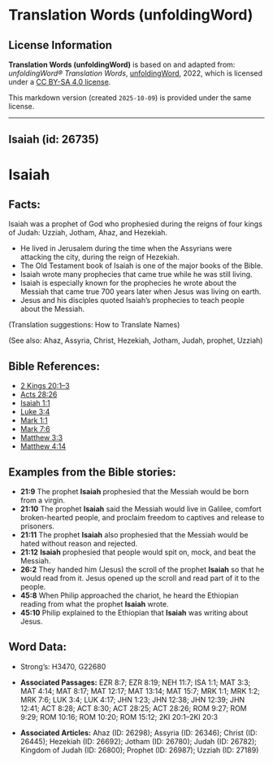 # Translation Words (unfoldingWord)

## License Information

**Translation Words (unfoldingWord)** is based on and adapted from: _unfoldingWord® Translation Words_, [unfoldingWord](https://unfoldingword.org/utw), 2022, which is licensed under a [CC BY-SA 4.0 license](https://creativecommons.org/licenses/by-sa/4.0/legalcode.en).

This markdown version (created `2025-10-09`) is provided under the same license.



--------------------------------

## Isaiah (id: 26735)

Isaiah
======

Facts:
------

Isaiah was a prophet of God who prophesied during the reigns of four kings of Judah: Uzziah, Jotham, Ahaz, and Hezekiah.

* He lived in Jerusalem during the time when the Assyrians were attacking the city, during the reign of Hezekiah.
* The Old Testament book of Isaiah is one of the major books of the Bible.
* Isaiah wrote many prophecies that came true while he was still living.
* Isaiah is especially known for the prophecies he wrote about the Messiah that came true 700 years later when Jesus was living on earth.
* Jesus and his disciples quoted Isaiah’s prophecies to teach people about the Messiah.

(Translation suggestions: How to Translate Names)

(See also: Ahaz, Assyria, Christ, Hezekiah, Jotham, Judah, prophet, Uzziah)

Bible References:
-----------------

* [2 Kings 20:1–3](https://ref.ly/2Kgs20:1-2Kgs20:3)
* [Acts 28:26](https://ref.ly/Acts28:26)
* [Isaiah 1:1](https://ref.ly/Isa1:1)
* [Luke 3:4](https://ref.ly/Luke3:4)
* [Mark 1:1](https://ref.ly/Mark1:1)
* [Mark 7:6](https://ref.ly/Mark7:6)
* [Matthew 3:3](https://ref.ly/Matt3:3)
* [Matthew 4:14](https://ref.ly/Matt4:14)

Examples from the Bible stories:
--------------------------------

* **21:9** The prophet **Isaiah** prophesied that the Messiah would be born from a virgin.
* **21:10** The prophet **Isaiah** said the Messiah would live in Galilee, comfort broken\-hearted people, and proclaim freedom to captives and release to prisoners.
* **21:11** The prophet **Isaiah** also prophesied that the Messiah would be hated without reason and rejected.
* **21:12** **Isaiah** prophesied that people would spit on, mock, and beat the Messiah.
* **26:2** They handed him (Jesus) the scroll of the prophet **Isaiah** so that he would read from it. Jesus opened up the scroll and read part of it to the people.
* **45:8** When Philip approached the chariot, he heard the Ethiopian reading from what the prophet **Isaiah** wrote.
* **45:10** Philip explained to the Ethiopian that **Isaiah** was writing about Jesus.

Word Data:
----------

* Strong’s: H3470, G22680

* **Associated Passages:** EZR 8:7; EZR 8:19; NEH 11:7; ISA 1:1; MAT 3:3; MAT 4:14; MAT 8:17; MAT 12:17; MAT 13:14; MAT 15:7; MRK 1:1; MRK 1:2; MRK 7:6; LUK 3:4; LUK 4:17; JHN 1:23; JHN 12:38; JHN 12:39; JHN 12:41; ACT 8:28; ACT 8:30; ACT 28:25; ACT 28:26; ROM 9:27; ROM 9:29; ROM 10:16; ROM 10:20; ROM 15:12; 2KI 20:1–2KI 20:3
* **Associated Articles:** Ahaz (ID: 26298); Assyria (ID: 26346); Christ (ID: 26445); Hezekiah (ID: 26692); Jotham (ID: 26780); Judah (ID: 26782); Kingdom of Judah (ID: 26800); Prophet (ID: 26987); Uzziah (ID: 27189)

